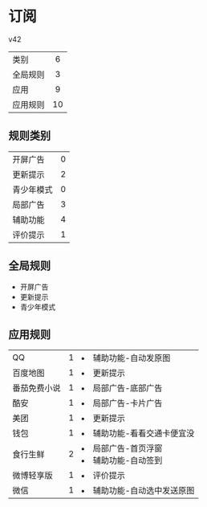 # 订阅

v42

|||
| - |:-:|
|类别|6|
|全局规则|3|
|应用|9|
|应用规则|10|

## 规则类别

|||
| - |:-:|
|开屏广告|0|
|更新提示|2|
|青少年模式|0|
|局部广告|3|
|辅助功能|4|
|评价提示|1|

## 全局规则

- 开屏广告
- 更新提示
- 青少年模式

## 应用规则

||||
| - |:-:|-|
|QQ|1|<li>辅助功能-自动发原图|
|百度地图|1|<li>更新提示|
|番茄免费小说|1|<li>局部广告-底部广告|
|酷安|1|<li>局部广告-卡片广告|
|美团|1|<li>更新提示|
|钱包|1|<li>辅助功能-看看交通卡便宜没|
|食行生鲜|2|<li>局部广告-首页浮窗<li>辅助功能-自动签到|
|微博轻享版|1|<li>评价提示|
|微信|1|<li>辅助功能-自动选中发送原图|
